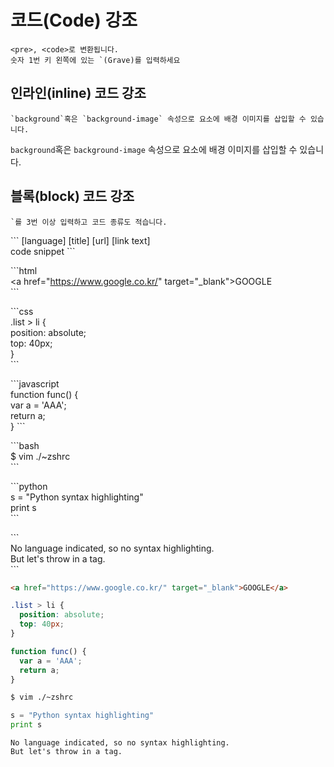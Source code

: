 # 코드(Code) 강조

```
<pre>, <code>로 변환됩니다.  
숫자 1번 키 왼쪽에 있는 `(Grave)를 입력하세요  
```

## 인라인(inline) 코드 강조

```
`background`혹은 `background-image` 속성으로 요소에 배경 이미지를 삽입할 수 있습니다.  
```

`background`혹은 `background-image` 속성으로 요소에 배경 이미지를 삽입할 수 있습니다.  


## 블록(block) 코드 강조

```
`를 3번 이상 입력하고 코드 종류도 적습니다.  
```
\``` [language] [title] [url] [link text]  
code snippet
\```


\```html  
\<a href="https://www.google.co.kr/" target="_blank">GOOGLE</a>  
\```

\```css  
.list > li {  
  position: absolute;  
  top: 40px;  
}  
\```  

\```javascript  
function func() {  
  var a = 'AAA';  
  return a;  
}
\```

\```bash  
$ vim ./~zshrc  
\```

\```python  
s = "Python syntax highlighting"  
print s  
\```

\```  
No language indicated, so no syntax highlighting.   
But let's throw in a tag.  
\```  


```html
<a href="https://www.google.co.kr/" target="_blank">GOOGLE</a>  
```  

```css
.list > li {
  position: absolute;
  top: 40px;
}
```

```javascript
function func() {
  var a = 'AAA';
  return a;
}
```

```bash
$ vim ./~zshrc
```

```python
s = "Python syntax highlighting"
print s
```

```
No language indicated, so no syntax highlighting. 
But let's throw in a tag.
```
